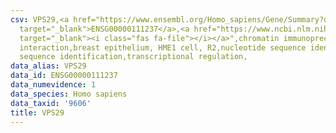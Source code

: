 ```yaml
---
csv: VPS29,<a href="https://www.ensembl.org/Homo_sapiens/Gene/Summary?db=core;g=ENSG00000111237"
  target="_blank">ENSG00000111237</a>,<a href="https://www.ncbi.nlm.nih.gov/pubmed/22863008"
  target="_blank"><i class="fas fa-file"></i></a>",chromatin immunoprecipitation assay,direct
  interaction,breast epithelium, HME1 cell, R2,nucleotide sequence identification,nucleotide
  sequence identification,transcriptional regulation,
data_alias: VPS29
data_id: ENSG00000111237
data_numevidence: 1
data_species: Homo sapiens
data_taxid: '9606'
title: VPS29
---
```

